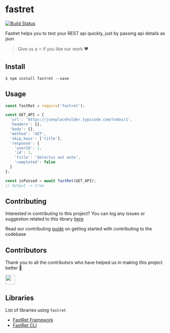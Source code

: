 # fastret

[![Build Status](https://travis-ci.com/arshadkazmi42/fastret.svg?branch=master)](https://travis-ci.com/arshadkazmi42/fastret)

Fastret helps you to test your REST api quickly, just by passing api details as json

> Give us a :star: if you like our work :heart:

## Install

```
$ npm install fastret --save
```

## Usage

```javascript
const fastRet = require('fastret');

const GET_API = {
  'url': 'https://jsonplaceholder.typicode.com/todos/1',
  'headers': {},
  'body': {},
  'method': 'GET',
  'skip_keys': ['title'],
  'response': {
    'userId': 1,
    'id': 1,
    'title': 'delectus aut aute',
    'completed': false
  }
};

const isPassed = await fastRet(GET_API);
// Output -> true
```

## Contributing

Interested in contributing to this project?
You can log any issues or suggestion related to this library [here](https://github.com/arshadkazmi42/fastret/issues/new)

Read our contributing [guide](CONTRIBUTING.md) on getting started with contributing to the codebase

## Contributors

Thank you to all the contributors who have helped us in making this project better :raised_hands:

<a href="https://github.com/arshadkazmi42"><img src="https://github.com/arshadkazmi42.png" width="30" /></a>

## Libraries

List of libraries using `fastret`

 - [FastRet Framework](http://github.com/arshadkazmi42/fastret-framework)
 - [FastRet CLI](https://github.com/arshadkazmi42/fastret-cli)
